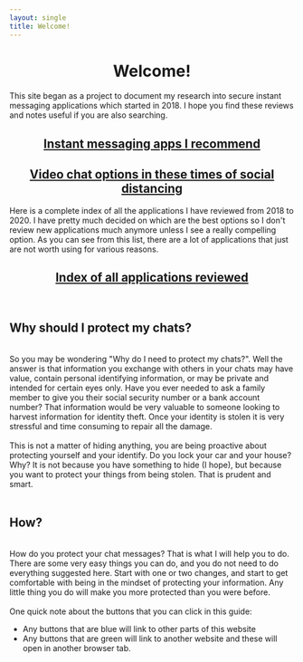 ```yaml
---
layout: single
title: Welcome!
---
```


<center><h1>Welcome!</h1></center>
<p>This site began as a project to document my research into secure instant messaging applications which started in 2018.  I hope you find these reviews and notes useful if you are also searching.</p>
<center>
<p><h2><a href="/favorites.html" {{ site.class_button_internal }}>Instant messaging apps I recommend</a></h2></p>
<p><h2><a href="{% link videochat.md %}" {{ site.class_button_internal }}>Video chat options in these times of social distancing</a></h2></p>
</center>

<p>Here is a complete index of all the applications I have reviewed from 2018 to 2020.  I have pretty much decided on which are the best options so I don't review new applications much anymore unless I see a really compelling option.  As you can see from this list, there are a lot of applications that just are not worth using for various reasons.<p>
<center>
<p><h2><a href="{% link _pages/app_list.md %}" {{ site.class_button_internal }}>Index of all applications reviewed</a></h2></p>
</center>

<br>
<h2>Why should I protect my chats?</h2>
<br>
So you may be wondering "Why do I need to protect my chats?".  Well the answer is that information you exchange with others in your chats may have value, contain personal identifying information, or may be private and intended for certain eyes only.  Have you ever needed to ask a family member to give you their social security number or a bank account number?  That information would be very valuable to someone looking to harvest information for identity theft.  Once your identity is stolen it is very stressful and time consuming to repair all the damage.<br>
<br>
This is not a matter of hiding anything, you are being proactive about protecting yourself and your identify.  Do you lock your car and your house?  Why?  It is not because you have something to hide (I hope), but because you want to protect your things from being stolen.  That is prudent and smart.<br>
<br>
<h2>How?</h2>
<br>
How do you protect your chat messages?  That is what I will help you to do.  There are some very easy things you can do, and you do not need to do everything suggested here.  Start with one or two changes, and start to get comfortable with being in the mindset of protecting your information.  Any little thing you do will make you more protected than you were before.<br>
<br>
One quick note about the buttons that you can click in this guide:
<ul>
<li>Any buttons that are blue will <a {{ site.class_button_internal }}>link to other parts of this website</a></li>
<li>Any buttons that are green will <a {{ site.class_button_external }}>link to another website</a> and these will open in another browser tab.</li>
</ul>



